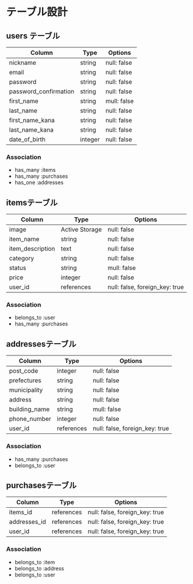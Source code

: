 # テーブル設計

## users テーブル

| Column                | Type    | Options     |
| --------------------- | ------- | ----------- |
| nickname              | string  | null: false |
| email                 | string  | null: false |
| password              | string  | null: false |
| password_confirmation | string  | null: false |
| first_name            | string  | mull: false |
| last_name             | string  | null: false |
| first_name_kana       | string  | null: false |
| last_name_kana        | string  | null: false |
| date_of_birth         | integer | null: false |

### Association

- has_many :items
- has_many :purchases
- has_one  :addresses

## itemsテーブル

| Column           | Type             | Options                        |
| ---------------- | ---------------- | ------------------------------ |
| image            | Active Storage   | null: false                    |
| item_name        | string           | null: false                    |
| item_description | text             | null: false                    |
| category         | string           | null: false                    |
| status           | string           | mull: false                    |
| price            | integer          | null: false                    |
| user_id          | references       | null: false, foreign_key: true |

### Association

- belongs_to :user
- has_many   :purchases

## addressesテーブル

| Column        | Type       | Options                        |
| ------------- | ---------- | ------------------------------ |
| post_code     | integer    | null: false                    |
| prefectures   | string     | null: false                    |
| municipality  | string     | null: false                    |
| address       | string     | null: false                    |
| building_name | string     | mull: false                    |
| phone_number  | integer    | null: false                    |
| user_id       | references | null: false, foreign_key: true |

### Association

- has_many   :purchases
- belongs_to :user

## purchasesテーブル

| Column         | Type       | Options                        |
| -------------- | ---------- | ------------------------------ |
| items_id       | references | null: false, foreign_key: true |
| addresses_id   | references | null: false, foreign_key: true |
| user_id        | references | null: false, foreign_key: true |

### Association

- belongs_to :item
- belongs_to :address
- belongs_to :user